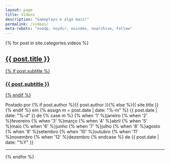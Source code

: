 ```yaml
---
layout: page
title: Vídeos
description: "Gameplays e algo mais!"
permalink: /videos/
meta-robots: "noodp, noydir, noindex, noarchive, follow"
---
```

{% for post in site.categories.videos %}
<div class="post-preview">
    <a href="{{ post.url | prepend: site.baseurl | prepend: site.url }}">
        <h2 class="post-title">
            {{ post.title }}
        </h2>
        {% if post.subtitle %}
        <h3 class="post-subtitle">
            {{ post.subtitle }}
        </h3>
        {% endif %}
    </a>
    <p class="post-meta">Postado por {% if post.author %}{{ post.author }}{% else %}{{ site.title }}{% endif %} em
    {% assign m = post.date | date: "%-m" %}
    {{ post.date | date: "%-d" }} de
    {% case m %}
    {% when '1' %}janeiro
    {% when '2' %}fevereiro
    {% when '3' %}março
    {% when '4' %}abril
    {% when '5' %}maio
    {% when '6' %}junho
    {% when '7' %}julho
    {% when '8' %}agosto
    {% when '9' %}setembro
    {% when '10' %}outubro
    {% when '11' %}novembro
    {% when '12' %}dezembro
    {% endcase %} de
    {{ post.date | date: "%Y" }}
    </p>
</div>
<hr>
{% endfor %}